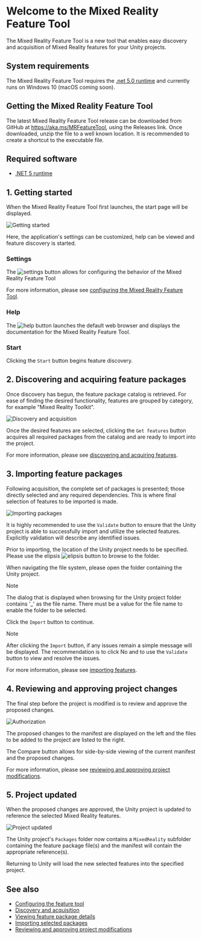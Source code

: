 # Welcome to the Mixed Reality Feature Tool

The Mixed Reality Feature Tool is a new tool that enables easy discovery and acquisition of Mixed Reality features for your Unity projects.

## System requirements

The Mixed Reality Feature Tool requires the [.net 5.0 runtime](https://dotnet.microsoft.com/download/dotnet/5.0) and currently runs on Windows 10 (macOS coming soon).

## Getting the Mixed Reality Feature Tool

The latest Mixed Reality Feature Tool release can be downloaded from GitHub at https://aka.ms/MRFeatureTool, using the Releases link. Once downloaded, unzip the file to a well known location. It is recommended to create a shortcut to the executable file.

## Required software

- [.NET 5 runtime](https://dotnet.microsoft.com/download/dotnet/5.0)

## 1. Getting started

When the Mixed Reality Feature Tool first launches, the start page will be displayed.

![Getting started](images/FeatureToolStart.png)

Here, the application's settings can be customized, help can be viewed and feature discovery is started.

### Settings

The ![settings](images/SettingsButton.png) button allows for configuring the behavior of the Mixed Reality Feature Tool

For more information, please see [configuring the Mixed Reality Feature Tool](ConfiguringTheFeatureTool.md).

### Help

The ![help](images/HelpButton.png) button launches the default web browser and displays the documentation for the Mixed Reality Feature Tool.

### Start

Clicking the `Start` button begins feature discovery.

## 2. Discovering and acquiring feature packages

Once discovery has begun, the feature package catalog is retrieved. For ease of finding the desired functionality, features are grouped by category, for example "Mixed Reality Toolkit".

![Discovery and acquisition](images/FeatureToolDiscovery.png)

Once the desired features are selected, clicking the `Get features` button acquires all required packages from the catalog and are ready to import into the project.

For more information, please see [discovering and acquiring features](DiscoveringAndAcquiringFeatures.md).

## 3. Importing feature packages

Following acquisition, the complete set of packages is presented; those directly selected and any required dependencies. This is where final selection of features to be imported is made.

![Importing packages](images/FeatureToolImport.png)

It is highly recommended to use the `Validate` button to ensure that the Unity project is able to successfully import and utilize the selected features. Explicitly validation will describe any identified issues.

Prior to importing, the location of the Unity project needs to be specified. Please use the elipsis ![elipsis](image/ElipsisButton.png) button to browse to the folder.

When navigating the file system, please open the folder containing the Unity project.

> [!NOTE]
> The dialog that is displayed when browsing for the Unity project folder contains '_' as the file name. There must be a value for the file name to enable the folder to be selected.

Click the `Import` button to continue.

> [!NOTE]
> After clicking the `Import` button, if any issues remain a simple message will be displayed. The recommendation is to click No and to use the `Validate` button to view and resolve the issues.

For more information, please see [importing features](ImportingFeatures.md).

## 4. Reviewing and approving project changes

The final step before the project is modified is to review and approve the proposed changes.

![Authorization](images/FeatureToolApprovalRequest.png)

The proposed changes to the manifest are displayed on the left and the files to be added to the project are listed to the right.

The Compare button allows for side-by-side viewing of the current manifest and the proposed changes.

For more information, please see [reviewing and approving project modifications](ReviewingAndApprovingChanges.md).

## 5. Project updated

When the proposed changes are approved, the Unity project is updated to reference the selected Mixed Reality features.

![Project updated](images/FeatureToolProjectUpdated.png)

The Unity project's `Packages` folder now contains a `MixedReality` subfolder containing the feature package file(s) and the manifest will contain the appropriate reference(s).

Returning to Unity will load the new selected features into the specified project.

## See also

- [Configuring the feature tool](ConfiguringTheFeatureTool.md)
- [Discovery and acquisition](DiscoveringAndAquiringFeatures.md)
- [Viewing feature package details](ViewingFeaturePackageDetails.md)
- [Importing selected packages](ImportingFeatures.md)
- [Reviewing and approving project modifications](ReviewingAndApprovingChanges.md)
